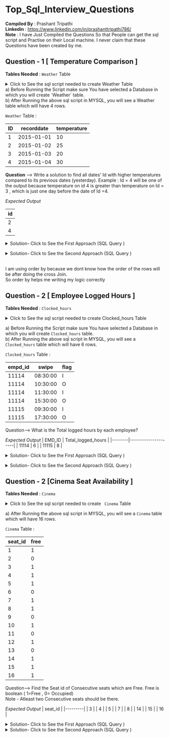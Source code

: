# Top_Sql_Interview_Questions

**Compiled By** : Prashant Tripathi <br />
**Linkedin**    : https://www.linkedin.com/in/prashanttripathi786/    <br/>
**Note**        : I have Just Compiled the Questions So that People can get the sql script and Practise on their Local machine. I never claim that these Questions have been created by me. 
                  

## Question - 1   [ Temperature Comparison ]

**Tables Needed** : `Weather` Table 

<details>
  <summary> Click to See the sql script  needed to create Weather Table </summary>

``` sql
CREATE TABLE weather (
    id INT PRIMARY KEY,
    recordDate DATE,
    temperature INT
);

-- Insert data into the table
INSERT INTO weather (id, recordDate, temperature) VALUES
(1, '2015-01-01', 10),
(2, '2015-01-02', 25),
(3, '2015-01-03', 20),
(4, '2015-01-04', 30);

``` 
<p>
  </details>
a) Before Running the Script make sure You have selected a Database in which you will create `Weather` table. <br/>
b) After Running the above sql script in MYSQL, you will see a Weather table which will have 4 rows. <br/>


<p>

`Weather` Table :

| ID | recorddate | temperature |
|----|------------|-------|
| 1  | 2015-01-01 | 10    |
| 2  | 2015-01-02 | 25    |
| 3  | 2015-01-03 | 20    |
| 4  | 2015-01-04 | 30    |

**Question** -->  Write a solution to find all dates' Id with higher temperatures compared to its previous dates (yesterday).
Example : Id = 4 will be one of the output because temperature  on id 4 is greater than temperature on Id = 3 , which is just one day before the date of Id =4. 

*Expected Output* <br />


| id      |
|---------|
|    2    |
|    4    |



<details>
  
  <summary> Solution- Click to See the First Approach  (SQL Query ) </summary> <br/>
  
``` sql
select 
b.id as id 
from weather a , weather b
where datediff( b.recorddate,a.recorddate)=1 and b.temperature > a.temperature 
order by a.recorddate
```
  </details>
</p>

<details>

<summary> Solution- Click to See the Second Approach  (SQL Query ) </summary> <br/>
   
``` sql
with cte as 
(   select a.id as aid,
           b.id as bid,
           datediff(b.recorddate,a.recorddate) as ddiff
    from weather a , weather b   -- This is Cross Join 
    where b.temperature > a.temperature 
    order by a.recorddate )

select bid as id
from 
cte where ddiff=1 ;

```

 </details>
</p>

<br/>
I am using order by because we dont know how the order of the rows will be after doing the cross Join.<br/>
So order by helps me writing my logic correctly
<br/>


## Question - 2  [ Employee Logged Hours ]

**Tables Needed** : `Clocked_hours`

<details>
  <summary> Click to See the sql script  needed to create Clocked_hours Table </summary>

```sql
create table clocked_hours(

empd_id int,

swipe time,

flag char

);

insert into clocked_hours values

(11114,'08:30','I'),

(11114,'10:30','O'),

(11114,'11:30','I'),

(11114,'15:30','O'),

(11115,'09:30','I'),

(11115,'17:30','O');
``` 
<p>
  </details>
  
a) Before Running the Script make sure You have selected a Database in which you will create `Clocked_hours` table. <br/>
b) After Running the above sql script in MYSQL, you will see a `Clocked_hours`  table which will have 6 rows.
<br/>


 `Clocked_hours` Table :
 
|empd_id| swipe      | flag |
|-------|------------|------|
| 11114 | 08:30:00   | I    |
| 11114 | 10:30:00   | O    |
| 11114 | 11:30:00   | I    |
| 11114 | 15:30:00   | O    |
| 11115 | 09:30:00   | I    |
| 11115 | 17:30:00   | O    |

Question--> What is the Total logged hours by each employee?

*Expected Output* 
| EMD_ID | Total_logged_hours |
|--------|---------------------|
| 11114  | 6                   |
| 11115  | 8                   |




<details>
  
  <summary> Solution- Click to See the First Approach  (SQL Query ) </summary> <br/>
  
``` sql
select empd_id ,sum( hour(timediff(t2,swipe) )) as total_logged_hours
from 
(
select * ,LEAD(swipe) over (order by  empd_id , swipe) as t2
from clocked_hours
) as a
where flag='I'
group by empd_id

```
  </details>
</p>
<details>
  
  <summary> Solution- Click to See the Second Approach  (SQL Query ) </summary> <br/>
  
``` sql
WITH CTE1 AS (select * from clocked_hours
where flag='I'
Union
select * from clocked_hours
where flag='O'
)
,

 cte2 as (
SELECT * , row_number() over (Partition by flag order by empd_id , swipe ) as rnk
from cte1 )
,
cte3 as (
select  empd_id , min(swipe) ,max(swipe) ,hour(timediff(max(swipe),min(swipe) )) as hrs
from cte2
group by empd_id,rnk )

select empd_id ,sum(hrs) as total_logged_hours
from cte3
group by empd_id
```
  </details>
</p>



## Question - 2  [Cinema Seat Availability ]

**Tables Needed** : `Cinema`


<details>
  <summary> Click to See the sql script  needed to create <code> Cinema</code> Table </summary>
  
``` sql
CREATE TABLE cinema (
    seat_id INT PRIMARY KEY,
    free int
);
delete from cinema;
INSERT INTO cinema (seat_id, free) VALUES (1, 1);
INSERT INTO cinema (seat_id, free) VALUES (2, 0);
INSERT INTO cinema (seat_id, free) VALUES (3, 1);
INSERT INTO cinema (seat_id, free) VALUES (4, 1);
INSERT INTO cinema (seat_id, free) VALUES (5, 1);
INSERT INTO cinema (seat_id, free) VALUES (6, 0);
INSERT INTO cinema (seat_id, free) VALUES (7, 1);
INSERT INTO cinema (seat_id, free) VALUES (8, 1);
INSERT INTO cinema (seat_id, free) VALUES (9, 0);
INSERT INTO cinema (seat_id, free) VALUES (10, 1);
INSERT INTO cinema (seat_id, free) VALUES (11, 0);
INSERT INTO cinema (seat_id, free) VALUES (12, 1);
INSERT INTO cinema (seat_id, free) VALUES (13, 0);
INSERT INTO cinema (seat_id, free) VALUES (14, 1);
INSERT INTO cinema (seat_id, free) VALUES (15, 1);
INSERT INTO cinema (seat_id, free) VALUES (16, 1);


```
</details>

a) After Running the above sql script in MYSQL, you will see a `Cinema`  table which will have 16 rows.

 `Cinema` Table :

| seat_id | free |
|---------|------|
| 1       | 1    |
| 2       | 0    |
| 3       | 1    |
| 4       | 1    |
| 5       | 1    |
| 6       | 0    |
| 7       | 1    |
| 8       | 1    |
| 9       | 0    |
| 10      | 1    |
| 11      | 0    |
| 12      | 1    |
| 13      | 0    |
| 14      | 1    |
| 15      | 1    |
| 16      | 1    |

Question--> Find the Seat id  of Consecutive seats  which are Free. Free is boolean ( 1=Free , 0= Occupied) </br>
Note - Atleast two Consecutive seats should be there.


*Expected Output* 
| seat_id |
|---------|
| 3       |
| 4       |
| 5       |
| 7       |
| 8       |
| 14      |
| 15      |
| 16      |


<details>
  
  <summary> Solution- Click to See the First Approach  (SQL Query ) </summary> <br/>
  
``` sql

with cte1 as 

(
select * ,
lead(free) over( order by seat_id) as next_Seat,
lag(free) over( order by seat_id) as previous_seat

from cinema)
select seat_id from cte1

where (free=1 and next_Seat=1) or  (free=1 and previous_seat=1)




```
  </details>

<details>
  <summary> Solution- Click to See the Second Approach  (SQL Query ) </summary> <br/>
  
``` sql


with cte1 as
(
select 
* ,
lead(free) over (order by seat_id) next_seat,
lead(seat_id) over (order by seat_id) next_seat_id
from cinema)

select seat_id as seat_id from cte1 
where free=1 and next_seat=1
union
select next_Seat_id as seat_id from cte1 
where free=1 and next_seat=1



```
  </details>


